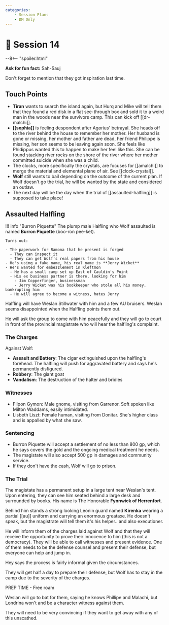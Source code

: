 ```yaml
---
categories:
    - Session Plans
    - DM Only
---
```


# 🔐 Session 14

--8<-- "spoiler.html"

**Ask for fun fact:** Sah-Sauj

Don't forget to mention that they got inspiration last time.

## Touch Points

- **Tiran** wants to search the island again, but Hurq and Mike will tell them that they found a red disk in a flat see-through box and sold it to a weird man in the woods near the survivors camp. This can kick off [[dr-malchi]].
- **[[sophia]]** is feeling despondent after Agorius' betrayal. She heads off to the river behind the house to remember her mother. Her husband is gone or missing, her mother and father are dead, her friend Philippe is missing, her son seems to be leaving again soon. She feels like Phidippus wanted this to happen to make her feel like this. She can be found stacking river rocks on the shore of the river where her mother committed suicide when she was a child.
- The clocks, more specifically the crystals, are focuses for [[amalchi]] to merge the material and elemental plane of air. See [[clock-crystal]].
- **Wolf** still wants to bail depending on the outcome of the current plan. If Wolf doesn't go the trial, he will be wanted by the state and considered an outlaw.
- The next day will be the day when the trial of [[assaulted-halfling]] is supposed to take place!

## Assaulted Halfling

!!! info "Burron Piquette"
    The plump male Halfling who Wolf assaulted is named **Burron Piquette** (boo-ron pee-ket).

    Turns out:

    - The paperwork for Ramona that he present is forged
      - They can inspect it
      - They can get Wolf's real papers from his house
    - He's using a fake name, his real name is **Jerry Wicket**
    - He's wanted for embezzlement in Kleftmon
      - He has a small camp set up East of Cauldin's Point
      - His ex business partner is there, looking for him
        - Jim Copperfinger, businessman
        - Jerry Wicket was his bookkeeper who stole all his money, bankrupting him
      - He will agree to become a witness, hates Jerry

Halfling will have Weslan Stillwater with him and a few AU bruisers. Weslan seems disappointed when the Halfling points them out.

He will ask the group to come with him peacefully and they will go to court in front of the provincial magistrate who will hear the halfling's complaint.

### The Charges

Against Wolf:

- **Assault and Battery**: The cigar extinguished upon the halfling's forehead. The halfling will push for aggravated battery and says he's permanently disfigured.
- **Robbery**: The giant goat
- **Vandalism**: The destruction of the halter and bridles

### Witnesses

- Filpon Gymon: Male gnome, visiting from Garrenor. Soft spoken like Milton Waddams, easily intimidated.
- Lisbeth Liszt: Female human, visiting from Donitar. She's higher class and is appalled by what she saw.

### Sentencing

- Burron Piquette will accept a settlement of no less than 800 gp, which he says covers the gold and the ongoing medical treatment he needs.
- The magistate will also accept 500 gp in damages and community service.
- If they don't have the cash, Wolf will go to prison.

### The Trial

The magistate has a permanent setup in a large tent near Weslan's tent. Upon entering, they can see him seated behind a large desk and surrounded by books. His name is The Honorable **Fynnwick of Herrenfort**.

Behind him stands a strong looking Leonin guard named **Kirenka** wearing a partial [[au]] uniform and carrying an enormous greataxe. He doesn't speak, but the magistrate will tell them it's his helper.. and also executioner.

He will inform them of the charges laid against Wolf and that they will receive the opportunity to prove their innocence to him (this is not a democracy). They will be able to call witnesses and present evidence. One of them needs to be the defense counsel and present their defense, but everyone can help and jump in.

Hey says the process is fairly informal given the circumstances.

They will get half a day to prepare their defense, but Wolf has to stay in the camp due to the severity of the charges.

PREP TIME - Free roam

Weslan will go to bat for them, saying he knows Phillipe and Malachi, but Londrina won't and be a character witness against them.

They will need to be very convincing if they want to get away with any of this unscathed.
